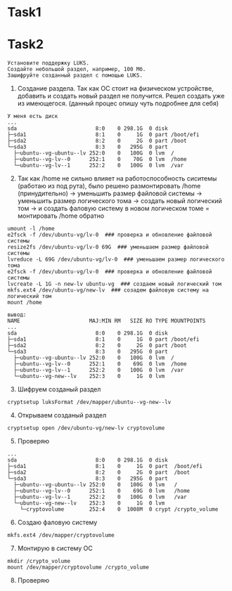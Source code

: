 # Task1















# Task2
```
Установите поддержку LUKS.
Создайте небольшой раздел, например, 100 Мб.
Зашифруйте созданный раздел с помощью LUKS.
```

1. Создание раздела. Так как ОС стоит на физическом устройстве, добавить и создать новый раздел не получится. Решел создать уже из имеющегося. (данный процес опишу чуть подробнее для себя)
```
У меня есть диск
...
sda                         8:0    0 298.1G  0 disk
├─sda1                      8:1    0     1G  0 part /boot/efi
├─sda2                      8:2    0     2G  0 part /boot
└─sda3                      8:3    0   295G  0 part
  ├─ubuntu--vg-ubuntu--lv 252:0    0   100G  0 lvm  /
  ├─ubuntu--vg-lv--0      252:1    0    70G  0 lvm  /home
  └─ubuntu--vg-lv--1      252:2    0   100G  0 lvm  /var
```
2. Так как /home не сильно влияет на работоспособность сиситемы (работаю из под рута), было решено размонтировать /home (принудительно) -> уменьшить размер файловой системы -> уменьшить размер логического тома -> создать новый логический том -> и создать фаловую систему в новом логическом томе = монтировать /home обратно
```
umount -l /home
e2fsck -f /dev/ubuntu-vg/lv-0  ### проверка и обновление файловой системы
resize2fs /dev/ubuntu-vg/lv-0 69G  ### уменьшаем размер файловой системы
lvreduce -L 69G /dev/ubuntu-vg/lv-0  ### уменьшаем размер логического тома
e2fsck -f /dev/ubuntu-vg/lv-0  ### проверка и обновление файловой системы
lvcreate -L 1G -n new-lv ubuntu-vg  ### создаем новый логический том
mkfs.ext4 /dev/ubuntu-vg/new-lv  ### созадем файловую систему на логический том
mount /home

вывод:
NAME                      MAJ:MIN RM   SIZE RO TYPE MOUNTPOINTS
...
sda                         8:0    0 298.1G  0 disk
├─sda1                      8:1    0     1G  0 part /boot/efi
├─sda2                      8:2    0     2G  0 part /boot
└─sda3                      8:3    0   295G  0 part
  ├─ubuntu--vg-ubuntu--lv 252:0    0   100G  0 lvm  /
  ├─ubuntu--vg-lv--0      252:1    0    69G  0 lvm  /home
  ├─ubuntu--vg-lv--1      252:2    0   100G  0 lvm  /var
  └─ubuntu--vg-new--lv    252:3    0     1G  0 lvm
```
3. Шифруем созданый раздел
```
cryptsetup luksFormat /dev/mapper/ubuntu--vg-new--lv
```
4. Открываем созданый раздел
```
cryptsetup open /dev/ubuntu-vg/new-lv cryptovolume
```
5. Проверяю
```
...
sda                         8:0    0 298.1G  0 disk
├─sda1                      8:1    0     1G  0 part  /boot/efi
├─sda2                      8:2    0     2G  0 part  /boot
└─sda3                      8:3    0   295G  0 part
  ├─ubuntu--vg-ubuntu--lv 252:0    0   100G  0 lvm   /
  ├─ubuntu--vg-lv--0      252:1    0    69G  0 lvm   /home
  ├─ubuntu--vg-lv--1      252:2    0   100G  0 lvm   /var
  └─ubuntu--vg-new--lv    252:3    0     1G  0 lvm
    └─cryptovolume        252:4    0  1008M  0 crypt /crypto_volume
```
6. Создаю фаловую систему
```
mkfs.ext4 /dev/mapper/cryptovolume
```
7. Монтирую в систему ОС
```
mkdir /crypto_volume
mount /dev/mapper/cryptovolume /crypto_volume
```
8. Проверяю


